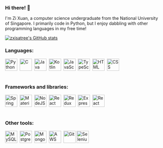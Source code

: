 ### Hi there! 👋

I'm Zi Xuan, a computer science undergraduate from the National University of Singapore. I primarily code in Python, but I enjoy dabbling with other programming languages in my free time!

[![zxisatree's GitHub stats](https://github-readme-stats.vercel.app/api?username=zxisatree&show_icons=true&theme=transparent)](https://github.com/anuraghazra/github-readme-stats)
<!-- [![zxisatree's top languages](https://github-readme-stats.vercel.app/api/top-langs/?username=zxisatree&layout=donut-vertical)](https://github.com/anuraghazra/github-readme-stats) -->

<body>
    <div class="container">
        <h3>Languages:</h3>
        <div class="iconGroup">
            <img src="https://cdn.jsdelivr.net/gh/devicons/devicon/icons/python/python-original.svg" title="Python"
                alt="Python" width="40" height="40" />&nbsp;
            <img src="https://cdn.jsdelivr.net/gh/devicons/devicon/icons/c/c-original.svg" title="C" alt="C" width="40"
                height="40" />&nbsp;
            <img src="https://cdn.jsdelivr.net/gh/devicons/devicon/icons/java/java-original.svg" title="Java" alt="Java"
                width="40" height="40" />&nbsp;
            <img src="https://cdn.jsdelivr.net/gh/devicons/devicon/icons/kotlin/kotlin-original.svg" title="Kotlin"
                alt="Kotlin" width="40" height="40" />&nbsp;
            <img src="https://cdn.jsdelivr.net/gh/devicons/devicon/icons/javascript/javascript-original.svg"
                title="JavaScript" alt="JavaScript" width="40" height="40" />&nbsp;
            <img src="https://cdn.jsdelivr.net/gh/devicons/devicon/icons/typescript/typescript-original.svg"
                title="TypeScript" alt="TypeScript" width="40" height="40" />&nbsp;
            <img src="https://cdn.jsdelivr.net/gh/devicons/devicon/icons/html5/html5-original.svg" title="HTML5"
                alt="HTML" width="40" height="40" />&nbsp;
            <img src="https://cdn.jsdelivr.net/gh/devicons/devicon/icons/css3/css3-plain.svg" title="CSS3" alt="CSS"
                width="40" height="40" />&nbsp;
        </div>
        <br />
        <h3>Frameworks and libraries:</h3>
        <div class="iconGroup">
            <img src="https://cdn.jsdelivr.net/gh/devicons/devicon/icons/spring/spring-original.svg" title="Spring"
                alt="Spring" width="40" height="40" />&nbsp;
            <img src="https://cdn.jsdelivr.net/gh/devicons/devicon/icons/materialui/materialui-original.svg"
                title="Material UI" alt="Material UI" width="40" height="40" />&nbsp;
            <img src="https://cdn.jsdelivr.net/gh/devicons/devicon/icons/nodejs/nodejs-original.svg" title="NodeJS"
                alt="NodeJS" width="40" height="40" />&nbsp;
            <img src="https://cdn.jsdelivr.net/gh/devicons/devicon/icons/react/react-original.svg" title="React"
                alt="React" width="40" height="40" />&nbsp;
            <img src="https://cdn.jsdelivr.net/gh/devicons/devicon/icons/redux/redux-original.svg" title="Redux"
                alt="Redux" width="40" height="40" />&nbsp;
            <img src="https://cdn.jsdelivr.net/gh/devicons/devicon/icons/express/express-original.svg" title="Express"
                alt="Express" width="40" height="40" />&nbsp;
            <img src="https://cdn.jsdelivr.net/gh/devicons/devicon/icons/nextjs/nextjs-original.svg" title="React"
                alt="React" width="40" height="40" />&nbsp;
        </div>
        <br />
        <h3>Other tools:</h3>
        <div class="iconGroup">
            <img src="https://cdn.jsdelivr.net/gh/devicons/devicon/icons/mysql/mysql-original.svg" title="MySQL"
                alt="MySQL" width="40" height="40" />&nbsp;
            <img src="https://cdn.jsdelivr.net/gh/devicons/devicon/icons/postgresql/postgresql-original.svg"
                title="PostgreSQL" alt="PostgreSQL" width="40" height="40" />&nbsp;
            <img src="https://cdn.jsdelivr.net/gh/devicons/devicon/icons/mongodb/mongodb-original.svg" title="MongoDB"
                alt="MongoDB" width="40" height="40" />&nbsp;
            <img src="https://cdn.jsdelivr.net/gh/devicons/devicon@latest/icons/amazonwebservices/amazonwebservices-original-wordmark.svg"
                title="AWS" alt="AWS" width="40" height="40" />&nbsp;
            <img src="https://cdn.jsdelivr.net/gh/devicons/devicon/icons/git/git-original.svg" title="Git" alt="Git"
                width="40" height="40" />
            <img src="https://cdn.jsdelivr.net/gh/devicons/devicon/icons/selenium/selenium-original.svg"
                title="Selenium" alt="Selenium" width="40" height="40" />
        </div>
    </div>
</body>
